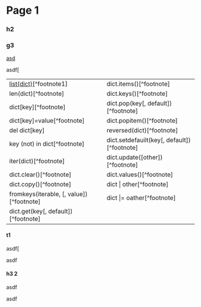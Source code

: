 # Page 1

### h2

### g3



[asd](page-1.md#h3)

asdf\[

|                                            |                                               |
| ------------------------------------------ | --------------------------------------------- |
| [list(dict)](page-1.md#h3)\[^footnote1]    | dict.items()\[^footnote]                      |
| len(dict)\[^footnote]                      | dict.keys()\[^footnote]                       |
| dict\[key]\[^footnote]                     | dict.pop(key\[, default])\[^footnote]         |
| dict\[key]=value\[^footnote]               | dict.popitem()\[^footnote]                    |
| del dict\[key]                             | reversed(dict)\[^footnote]                    |
| key (not) in dict\[^footnote]              | dict.setdefauilt(key\[, default])\[^footnote] |
| iter(dict)\[^footnote]                     | dict.update(\[other])\[^footnote]             |
| dict.clear()\[^footnote]                   | dict.values()\[^footnote]                     |
| dict.copy()\[^footnote]                    | dict \| other\[^footnote]                     |
| fromkeys(iterable, \[, value])\[^footnote] | dict \|= oather\[^footnote]                   |
| dict.get(key\[, default])\[^footnote]      |                                               |















































































#### t1 <a href="#h3" id="h3"></a>



asdf\[

















































































asdf

#### h3 2

asdf

asdf


